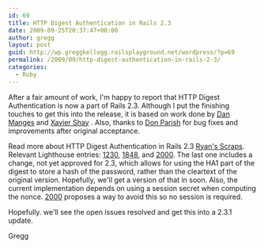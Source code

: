```yaml
---
id: 69
title: HTTP Digest Authentication in Rails 2.3
date: 2009-09-25T20:37:47+00:00
author: gregg
layout: post
guid: http://wp.greggkellogg.railsplayground.net/wordpress/?p=69
permalink: /2009/09/http-digest-authentication-in-rails-2-3/
categories:
  - Ruby
---
```

After a fair amount of work, I'm happy to report that HTTP Digest Authentication is now a part of Rails 2.3. Although I put the finishing touches to get this into the release, it is based on work done by [Dan Manges](http://www.dcmanges.com/blog) and [Xavier Shay](http://rhnh.net/) . Also, thanks to [Don Parish](http://rails.lighthouseapp.com/users/32494) for bug fixes and improvements after original acceptance.

Read more about HTTP Digest Authentication in Rails 2.3 [Ryan's Scraps](http://ryandaigle.com/articles/2009/1/30/what-s-new-in-edge-rails-http-digest-authentication). Relevant Lighthouse entries: [1230](http://rails.lighthouseapp.com/projects/8994/tickets/1230-implement-http-digest-authentication), [1848](http://rails.lighthouseapp.com/projects/8994/tickets/1848), and [2000](http://rails.lighthouseapp.com/projects/8994/tickets/2000-patch-for-http-digest-authentication-uri-comparison). The last one includes a change, not yet approved for 2.3, which allows for using the HA1 part of the digest to store a hash of the password, rather than the cleartext of the original version. Hopefully, we'll get a version of that in soon. Also, the current implementation depends on using a session secret when computing the nonce. [2000](http://rails.lighthouseapp.com/projects/8994/tickets/2000-patch-for-http-digest-authentication-uri-comparison) proposes a way to avoid this so no session is required.

Hopefully. we'll see the open issues resolved and get this into a 2.3.1 update.

Gregg